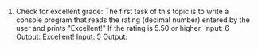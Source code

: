1. Check for excellent grade:
The first task of this topic is to write a console program that reads the rating (decimal number) entered by the user and prints "Excellent!" If the rating is 5.50 or higher.
Input:
6
Output:
Excellent!
Input:
5
Output:
